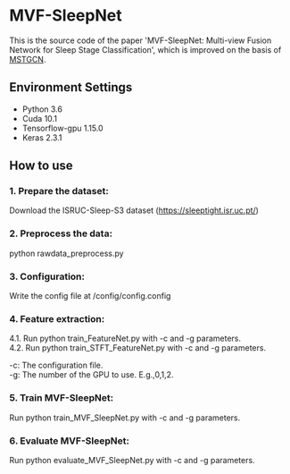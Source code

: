 # MVF-SleepNet
This is the source code of the paper 'MVF-SleepNet: Multi-view Fusion Network for Sleep Stage Classification', which is improved on the basis of [MSTGCN](https://github.com/ziyujia/MSTGCN).

## Environment Settings
- Python 3.6
- Cuda 10.1
- Tensorflow-gpu 1.15.0
- Keras 2.3.1

## How to use

### 1. Prepare the dataset:

Download the ISRUC-Sleep-S3 dataset (https://sleeptight.isr.uc.pt/)

### 2. Preprocess the data:

python rawdata_preprocess.py

### 3. Configuration:

Write the config file at /config/config.config

### 4. Feature extraction:

4.1. Run python train_FeatureNet.py with -c and -g parameters. <br>
4.2. Run python train_STFT_FeatureNet.py with -c and -g parameters.

-c: The configuration file. <br>
-g: The number of the GPU to use. E.g.,0,1,2.

### 5. Train MVF-SleepNet:

Run python train_MVF_SleepNet.py with -c and -g parameters.

### 6. Evaluate MVF-SleepNet:

Run python evaluate_MVF_SleepNet.py with -c and -g parameters.
